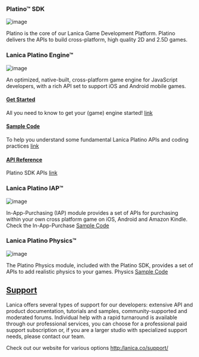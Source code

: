 ### Platino™ SDK
![image](http://lanica.co/wp-content/uploads/2013/07/PlatinoGroupLogo.png)

Platino is the core of our Lanica Game Development Platform. Platino delivers the APIs to build cross-platform, high quality 2D and 2.5D games.

### Lanica Platino Engine™
![image](http://lanica.co/wp-content/uploads/2013/07/smallPlatinoEngine.png)

An optimized, native-built, cross-platform game engine for JavaScript developers, with a rich API set to support iOS and Android mobile games.

#### [Get Started](http://docs.lanica.co/#!/guide/dev_environment)
All you need to know to get your (game) engine started! [link](http://docs.lanica.co/#!/guide/dev_environment)

#### [Sample Code](./platino/samples)
To help you understand some fundamental Lanica Platino APIs and coding practices [link](./platino/samples)

#### [API Reference](http://docs.lanica.co/#!/api)
Platino SDK APIs [link](http://docs.lanica.co/#!/api)

### Lanica Platino IAP™
![image](http://lanica.co/wp-content/uploads/2013/07/smallPlatinoIAP.png)

In-App-Purchasing (IAP) module provides a set of APIs  for purchasing  within your own cross platform game on iOS, Android and Amazon Kindle. Check the 
In-App-Purchase [Sample Code](./In-App-Purchase)

### Lanica Platino Physics™
![image](http://lanica.co/wp-content/uploads/2013/08/platino-physics.png)

The Platino Physics module, included with the Platino SDK, provides a set of APIs to add realistic physics to your games.
Physics [Sample Code](./Physics)



## [Support](http:/lanica.co/support/) 

Lanica offers several types of support for our developers: extensive API and product documentation, tutorials and samples, community-supported and moderated forums. Individual help with a rapid turnaround is available through our professional services, you can choose for a professional paid support subscription or, if you are a larger studio with specialized support needs, please contact our team.

Check out our website for various options [http:/lanica.co/support/](http:/lanica.co/support/)


